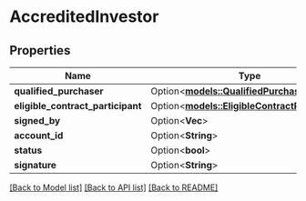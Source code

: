 # AccreditedInvestor

## Properties

Name | Type | Description | Notes
------------ | ------------- | ------------- | -------------
**qualified_purchaser** | Option<[**models::QualifiedPurchaser**](QualifiedPurchaser.md)> |  | [optional]
**eligible_contract_participant** | Option<[**models::EligibleContractParticipant**](EligibleContractParticipant.md)> |  | [optional]
**signed_by** | Option<**Vec<String>**> |  | [optional]
**account_id** | Option<**String**> |  | [optional]
**status** | Option<**bool**> |  | [optional]
**signature** | Option<**String**> |  | [optional]

[[Back to Model list]](../README.md#documentation-for-models) [[Back to API list]](../README.md#documentation-for-api-endpoints) [[Back to README]](../README.md)
